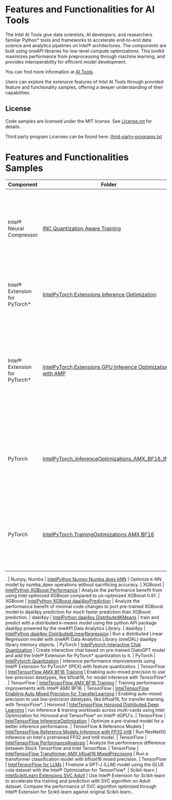 # Features and Functionalities for AI Tools

The Intel AI Tools give data scientists, AI developers, and researchers familiar Python* tools and frameworks to accelerate end-to-end data science and analytics pipelines on Intel® architectures. The components are built using oneAPI libraries for low-level compute optimizations. This toolkit maximizes performance from preprocessing through machine learning, and provides interoperability for efficient model development.

You can find more information at [ AI Tools](https://software.intel.com/content/www/us/en/develop/tools/oneapi/ai-analytics-toolkit.html).

Users can explore the extensive features of Intel AI Tools through provided feature and functionality samples, offering a deeper understanding of their capabilities.

## License
Code samples are licensed under the MIT license. See
[License.txt](https://github.com/oneapi-src/oneAPI-samples/blob/master/License.txt) for details.

Third party program Licenses can be found here: [third-party-programs.txt](https://github.com/oneapi-src/oneAPI-samples/blob/master/third-party-programs.txt)

# Features and Functionalities Samples

| Component      | Folder                                             | Description
| --------- | ------------------------------------------------ | -
| Intel® Neural Compressor | [INC Quantization Aware Training](INC_QuantizationAwareTraining_TextClassification)                     | Fine-tune a BERT tiny model for emotion classification task using Quantization Aware Training (QAT) from Intel® Neural Compressor.
| Intel® Extension for PyTorch* | [IntelPyTorch Extensions Inference Optimization](IntelPyTorch_Extensions_Inference_Optimization)   | Apply Intel Extension for PyTorch* to a PyTorch workload to gain performance boost.
| Intel® Extension for PyTorch* | [IntelPyTorch Extensions GPU Inference Optimization with AMP](IntelPyTorch_GPU_InferenceOptimization_with_AMP)   | Use the PyTorch ResNet50 model transfer learning and inference using the CIFAR10 dataset on Intel discrete GPU with Intel® Extension for PyTorch*.
| PyTorch | [IntelPyTorch_InferenceOptimizations_AMX_BF16_INT8](IntelPyTorch_InferenceOptimizations_AMX_BF16_INT8)   | Analyze inference performance improvements using Intel® Extension for PyTorch with Advanced Matrix Extensions Bfloat16 and Integer8
| PyTorch | [IntelPyTorch TrainingOptimizations AMX BF16](IntelPyTorch_TrainingOptimizations_AMX_BF16)   | Analyze training performance improvements using Intel® Extension for PyTorch with Advanced Matrix Extensions Bfloat16.
.
| Numpy, Numba | [IntelPython Numpy Numba dpex kNN](IntelPython_Numpy_Numba_dpex_kNN)   | Optimize k-NN model by numba_dpex operations without sacrificing accuracy.
| XGBoost | [IntelPython XGBoost Performance](IntelPython_XGBoost_Performance) |  Analyze the performance benefit from using Intel optimized XGBoost compared to un-optimized XGBoost 0.81.
| XGBoost | [IntelPython XGBoost daal4pyPrediction](IntelPython_XGBoost_daal4pyPrediction) |  Analyze the performance benefit of minimal code changes to port pre-trained XGBoost model to daal4py prediction for much faster prediction than XGBoost prediction.
| daal4py | [IntelPython daal4py DistributedKMeans](IntelPython_daal4py_DistributedKMeans)    | train and predict with a distributed k-means model using the python API package daal4py powered by the oneAPI Data Analytics Library.
| daal4py | [IntelPython daal4py DistributedLinearRegression](IntelPython_daal4py_DistributedLinearRegression)    | Run a distributed Linear Regression model with oneAPI Data Analytics Library (oneDAL) daal4py library memory objects.
| PyTorch | [IntelPytorch Interactive Chat Quantization](IntelPytorch_Interactive_Chat_Quantization)   | Create interactive chat based on pre-trained DialoGPT model and add the Intel® Extension for PyTorch* quantization to it.
| PyTorch | [IntelPytorch Quantization](IntelPytorch_Quantization)   | Inference performance improvements using Intel® Extension for PyTorch* (IPEX) with feature quantization.
| TensorFlow | [IntelTensorFlow AMX BF16 Training](IntelTensorFlow_AMX_BF16_Inference) | Enabling auto-mixed precision to use low-precision datatypes, like bfloat16, for model inference with TensorFlow* .
| TensorFlow | [IntelTensorFlow AMX BF16 Training](IntelTensorFlow_AMX_BF16_Training) | Training performance improvements with Intel® AMX BF16.
| TensorFlow | [IntelTensorFlow Enabling Auto Mixed Precision for TransferLearning](IntelTensorFlow_Enabling_Auto_Mixed_Precision_for_TransferLearning) | Enabling auto-mixed precision to use low-precision datatypes, like bfloat16, for transfer learning with TensorFlow*.
| Horovod | [IntelTensorFlow Horovod Distributed Deep Learning](IntelTensorFlow_Horovod_Distributed_Deep_Learning) | run inference & training workloads across multi-cards using Intel Optimization for Horovod and TensorFlow* on Intel® dGPU's.
| TensorFlow | [IntelTensorFlow InferenceOptimization](IntelTensorFlow_InferenceOptimization) |  Optimize a pre-trained model for a better inference performance.
| TensorFlow & Reference Models | [IntelTensorFlow Reference Models Inference with FP32 Int8](IntelTensorFlow_ModelZoo_Inference_with_FP32_Int8)               | Run ResNet50 inference on Intel's pretrained FP32 and Int8 model.
| TensorFlow | [IntelTensorFlow PerformanceAnalysis](IntelTensorFlow_PerformanceAnalysis) | Analyze the performance difference between Stock Tensorflow and Intel Tensorflow.
| TensorFlow | [IntelTensorFlow Transformer AMX bfloat16 MixedPrecisiong](IntelTensorFlow_Transformer_AMX_bfloat16_MixedPrecision) | Run a transformer classification model with bfloat16 mixed precision.
| TensorFlow | [IntelTensorFlow for LLMs](IntelTensorFlow_for_LLMs) | Finetune a GPT-J (LLM) model using the GLUE cola dataset with the Intel® Optimization for TensorFlow*.
| Scikit-learn | [IntelScikitLearn Extensions SVC Adult](IntelScikitLearn_Extensions_SVC_Adult)   | Use Intel® Extension for Scikit-learn to accelerate the training and prediction with SVC algorithm on Adult dataset. Compare the performance of SVC algorithm optimized through Intel® Extension for Scikit-learn against original Scikit-learn..


